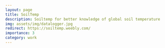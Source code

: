 ```yaml
---
layout: page
title: SoilTemp
description: Soiltemp for better knowledge of global soil temperature
img: assets/img/datalogger.jpg
redirect: https://soiltemp.weebly.com/
importance: 3
category: work
---
```

